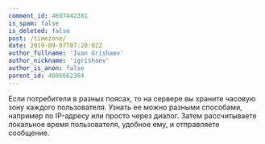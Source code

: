 ```yaml
---
comment_id: 4607442381
is_spam: false
is_deleted: false
post: /timezone/
date: 2019-09-07T07:20:02Z
author_fullname: 'Ivan Grishaev'
author_nickname: 'igrishaev'
author_is_anon: false
parent_id: 4606662384
---
```


<p>Если потребители в разных поясах, то  на сервере вы храните часовую зону каждого пользователя. Узнать ее можно разными способами, например по IP-адресу или просто через диалог. Затем рассчитываете локальное время пользователя, удобное ему, и отправляете сообщение.</p>
